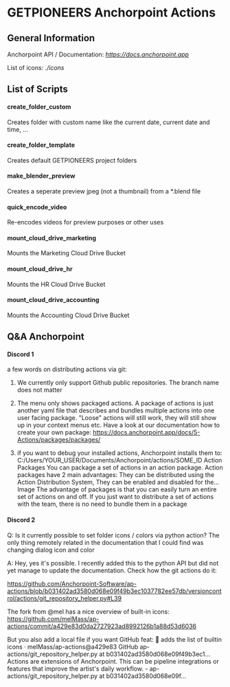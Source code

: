 # GETPIONEERS Anchorpoint Actions

## General Information

Anchorpoint API / Documentation: _https://docs.anchorpoint.app_

List of icons: _./icons_

## List of Scripts

#### create_folder_custom

Creates folder with custom name like the current date, current date and time, ...

#### create_folder_template

Creates default GETPIONEERS project folders

#### make_blender_preview

Creates a seperate preview jpeg (not a thumbnail) from a \*.blend file

#### quick_encode_video

Re-encodes videos for preview purposes or other uses

#### mount_cloud_drive_marketing

Mounts the Marketing Cloud Drive Bucket

#### mount_cloud_drive_hr

Mounts the HR Cloud Drive Bucket

#### mount_cloud_drive_accounting

Mounts the Accounting Cloud Drive Bucket

## Q&A Anchorpoint

#### Discord 1

a few words on distributing actions via git:

1. We currently only support Github public repositories. The branch name does not matter

2. The menu only shows packaged actions. A package of actions is just another yaml file that describes and bundles multiple actions into one user facing package. "Loose" actions will still work, they will still show up in your context menus etc. Have a look at our documentation how to create your own package: https://docs.anchorpoint.app/docs/5-Actions/packages/packages/

3. if you want to debug your installed actions, Anchorpoint installs them to: C:/Users/YOUR_USER/Documents/Anchorpoint/actions/SOME_ID
   Action Packages
   You can package a set of actions in an action package. Action packages have 2 main advantages: They can be distributed using the Action Distribution System, They can be enabled and disabled for the...
   Image
   The advantage of packages is that you can easily turn an entire set of actions on and off. If you just want to distribute a set of actions with the team, there is no need to bundle them in a package

#### Discord 2

Q:
Is it currently possible to set folder icons / colors via python action? The only thing remotely related in the documentation that I could find was changing dialog icon and color

A:
Hey, yes it's possible. I recently added this to the python API but did not yet manage to update the documentation.
Check how the git actions do it:

https://github.com/Anchorpoint-Software/ap-actions/blob/b031402ad3580d068e09f49b3ec1037782ee57db/versioncontrol/actions/git_repository_helper.py#L39

The fork from @mel has a nice overview of built-in icons:
https://github.com/melMass/ap-actions/commit/a429e83d0da2727923ad8992126b1a88d53d6036

But you also add a local file if you want
GitHub
feat: 📝 adds the list of builtin icons · melMass/ap-actions@a429e83
GitHub
ap-actions/git_repository_helper.py at b031402ad3580d068e09f49b3ec1...
Actions are extensions of Anchorpoint. This can be pipeline integrations or features that improve the artist&#39;s daily workflow. - ap-actions/git_repository_helper.py at b031402ad3580d068e09f...
